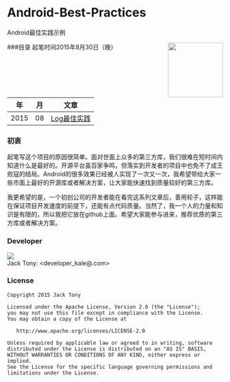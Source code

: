 # Android-Best-Practices
Android最佳实践示例  

<img align="right" src='https://github.com/tianzhijiexian/Android-Best-Practices/blob/master/avatar.jpg?raw=true' width='128' height='128'/>

###目录
起笔时间2015年8月30日（晚）  

年 | 月 | 文章
--- | --- | ---
2015 | 08 | [Log最佳实践](https://github.com/tianzhijiexian/Android-Best-Practices/blob/master/2015.8/log/log.md)

  
### 初衷  
起笔写这个项目的原因很简单。面对世面上众多的第三方库，我们很难在短时间内知道什么是最好的。开源平台虽百家争鸣，但落实到开发者的项目中也免不了成王败寇的结局。Android的很多效果已经被人实现了一次又一次，我希望带给大家一些市面上最好的开源库或者解决方案，让大家能快速找到质量较好的第三方库。   

我更希望的是，一个初创公司的开发者能在看完这系列文章后，善用轮子，这样能在保证项目开发速度的前提下，还能有点代码质量。当然了，我一个人的力量和知识是有限的，所以我把它放在github上面。希望大家能参与进来，推荐优质的第三方库或者解决方案。
  
### Developer
![](https://avatars3.githubusercontent.com/u/9552155?v=3&s=460)  
Jack Tony: <developer_kale@.com>  

### License

    Copyright 2015 Jack Tony

    Licensed under the Apache License, Version 2.0 (the "License");
    you may not use this file except in compliance with the License.
    You may obtain a copy of the License at

       http://www.apache.org/licenses/LICENSE-2.0

    Unless required by applicable law or agreed to in writing, software
    distributed under the License is distributed on an "AS IS" BASIS,
    WITHOUT WARRANTIES OR CONDITIONS OF ANY KIND, either express or implied.
    See the License for the specific language governing permissions and
    limitations under the License.
